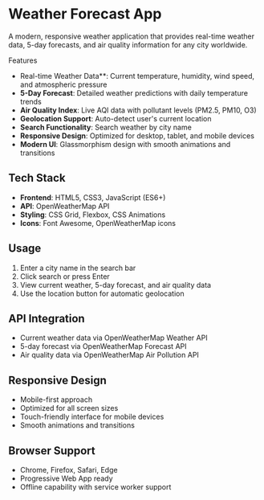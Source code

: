 # Weather Forecast App

A modern, responsive weather application that provides real-time weather data, 5-day forecasts, and air quality information for any city worldwide.

Features

- Real-time Weather Data**: Current temperature, humidity, wind speed, and atmospheric pressure
- **5-Day Forecast**: Detailed weather predictions with daily temperature trends
- **Air Quality Index**: Live AQI data with pollutant levels (PM2.5, PM10, O3)
- **Geolocation Support**: Auto-detect user's current location
- **Search Functionality**: Search weather by city name
- **Responsive Design**: Optimized for desktop, tablet, and mobile devices
- **Modern UI**: Glassmorphism design with smooth animations and transitions

## Tech Stack

- **Frontend**: HTML5, CSS3, JavaScript (ES6+)
- **API**: OpenWeatherMap API
- **Styling**: CSS Grid, Flexbox, CSS Animations
- **Icons**: Font Awesome, OpenWeatherMap icons

## Usage

1. Enter a city name in the search bar
2. Click search or press Enter
3. View current weather, 5-day forecast, and air quality data
4. Use the location button for automatic geolocation

## API Integration

- Current weather data via OpenWeatherMap Weather API
- 5-day forecast via OpenWeatherMap Forecast API
- Air quality data via OpenWeatherMap Air Pollution API

## Responsive Design

- Mobile-first approach
- Optimized for all screen sizes
- Touch-friendly interface for mobile devices
- Smooth animations and transitions

## Browser Support

- Chrome, Firefox, Safari, Edge
- Progressive Web App ready
- Offline capability with service worker support
